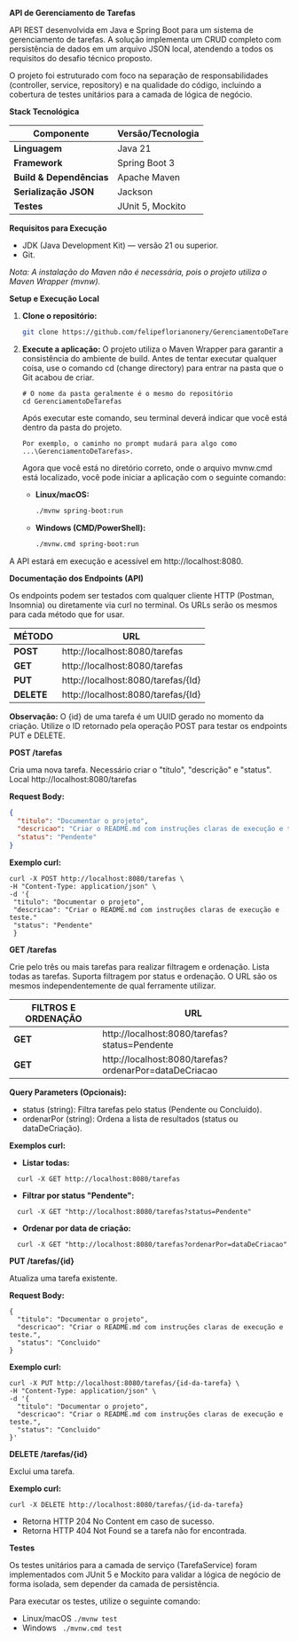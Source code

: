 **API de Gerenciamento de Tarefas**

API REST desenvolvida em Java e Spring Boot para um sistema de gerenciamento de tarefas. A solução implementa um CRUD completo com persistência de dados em um arquivo JSON local, atendendo a todos os requisitos do desafio técnico proposto.

O projeto foi estruturado com foco na separação de responsabilidades (controller, service, repository) e na qualidade do código, incluindo a cobertura de testes unitários para a camada de lógica de negócio.

**Stack Tecnológica**



|**Componente**|**Versão/Tecnologia**|
| - | - |
|**Linguagem**|Java 21|
|**Framework**|Spring Boot 3|
|**Build & Dependências**|Apache Maven|
|**Serialização JSON**|Jackson|
|**Testes**|JUnit 5, Mockito|

**Requisitos para Execução**

- JDK (Java Development Kit) — versão 21 ou superior.
- Git.

*Nota: A instalação do Maven não é necessária, pois o projeto utiliza o Maven Wrapper (mvnw).*

**Setup e Execução Local**

1.  **Clone o repositório:**
    ```sh
    git clone https://github.com/felipeflorianonery/GerenciamentoDeTarefas.git
    ```

2.  **Execute a aplicação:**
    O projeto utiliza o Maven Wrapper para garantir a consistência do ambiente de build. 
    Antes de tentar executar qualquer coisa, use o comando cd (change directory) para entrar na pasta que o Git acabou de criar.

    ```
    # O nome da pasta geralmente é o mesmo do repositório
    cd GerenciamentoDeTarefas
    ```
    Após executar este comando, seu terminal deverá indicar que você está dentro da pasta do projeto.
    ```
    Por exemplo, o caminho no prompt mudará para algo como ...\GerenciamentoDeTarefas>.
    ```
    Agora que você está no diretório correto, onde o arquivo mvnw.cmd está localizado, você pode iniciar a aplicação com o seguinte comando:
    
    * **Linux/macOS:**
        ```sh
        ./mvnw spring-boot:run
        ```
    * **Windows (CMD/PowerShell):**
        ```sh
        ./mvnw.cmd spring-boot:run
        ```
A API estará em execução e acessível em http://localhost:8080.


**Documentação dos Endpoints (API)**

Os endpoints podem ser testados com qualquer cliente HTTP (Postman, Insomnia) ou diretamente via curl no terminal. Os URLs serão os mesmos para cada método que for usar.

|**MÉTODO**|**URL**|
| - | - |
|**POST**|http://localhost:8080/tarefas|
|**GET**|http://localhost:8080/tarefas|
|**PUT**|http://localhost:8080/tarefas/{Id}|
|**DELETE**|http://localhost:8080/tarefas/{Id}|


**Observação:** O {id} de uma tarefa é um UUID gerado no momento da criação. Utilize o ID retornado pela operação POST para testar os endpoints PUT e DELETE.


**POST /tarefas**

Cria uma nova tarefa. Necessário criar o "título", "descrição" e "status". Local http://localhost:8080/tarefas


**Request Body:**
```json
{
  "titulo": "Documentar o projeto",
  "descricao": "Criar o README.md com instruções claras de execução e teste.",
  "status": "Pendente"
}
```

**Exemplo curl:**

```
curl -X POST http://localhost:8080/tarefas \
-H "Content-Type: application/json" \
-d '{
 "titulo": "Documentar o projeto",     
 "descricao": "Criar o README.md com instruções claras de execução e teste."
 "status": "Pendente"
 }
```

**GET /tarefas**

Crie pelo três ou mais tarefas para realizar filtragem e ordenação.
Lista todas as tarefas. Suporta filtragem por status e ordenação.
O URL são os mesmos independentemente de qual ferramente utilizar.

|**FILTROS E ORDENAÇÃO**|**URL**|
| - | - |
|**GET**|http://localhost:8080/tarefas?status=Pendente|
|**GET**|http://localhost:8080/tarefas?ordenarPor=dataDeCriacao|

**Query Parameters (Opcionais):**

- status (string): Filtra tarefas pelo status (Pendente ou Concluído).
- ordenarPor (string): Ordena a lista de resultados (status ou dataDeCriação).

**Exemplos curl:**

- **Listar todas:**
```
  curl -X GET http://localhost:8080/tarefas
```

- **Filtrar por status "Pendente":**

```
  curl -X GET "http://localhost:8080/tarefas?status=Pendente"
```

- **Ordenar por data de criação:**

```
  curl -X GET "http://localhost:8080/tarefas?ordenarPor=dataDeCriacao"
```

**PUT /tarefas/{id}**

Atualiza uma tarefa existente.

**Request Body:**
```
{
  "titulo": "Documentar o projeto",
  "descricao": "Criar o README.md com instruções claras de execução e teste.",
  "status": "Concluido"
}
```

**Exemplo curl:**
```
curl -X PUT http://localhost:8080/tarefas/{id-da-tarefa} \
-H "Content-Type: application/json" \
-d '{
  "titulo": "Documentar o projeto",
  "descricao": "Criar o README.md com instruções claras de execução e teste.",
  "status": "Concluido"
}'
```

**DELETE /tarefas/{id}**

Exclui uma tarefa.

**Exemplo curl:**
```
curl -X DELETE http://localhost:8080/tarefas/{id-da-tarefa}
```

- Retorna HTTP 204 No Content em caso de sucesso.
- Retorna HTTP 404 Not Found se a tarefa não for encontrada.


**Testes**

Os testes unitários para a camada de serviço (TarefaService) foram implementados com JUnit 5 e Mockito para validar a lógica de negócio de forma isolada, sem depender da camada de persistência.

Para executar os testes, utilize o seguinte comando:

- Linux/macOS
  ```./mvnw test```
- Windows
  ``` ./mvnw.cmd test```

